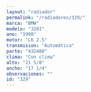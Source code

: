 ```yaml
---
layout: "radiador"
permalink: "/radiadores/329/"
marca: "BMW"
modelo: "328I"
ano: "1998"
motor: "L6 2.5"
transmision: "Automática"
parte: "432488"
clima: "Con clima"
alto: "21 5/8"
ancho: "17 1/4"
observaciones: ""
id: "329"
---
```


